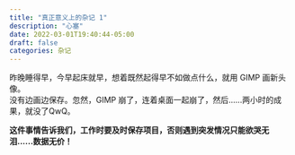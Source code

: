 ```yaml
---
title: "真正意义上的杂记 1"
description: "心塞"
date: 2022-03-01T19:40:44-05:00
draft: false
categories: 杂记
---
```


昨晚睡得早，今早起床就早，想着既然起得早不如做点什么，就用 GIMP 画新头像。  
没有边画边保存。忽然，GIMP 崩了，连着桌面一起崩了，然后......两小时的成果，就没了QwQ。

**这件事情告诉我们，工作时要及时保存项目，否则遇到突发情况只能欲哭无泪......数据无价！**